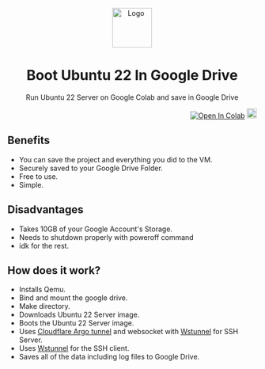 <p align="center"><img src="https://raw.githubusercontent.com/rdpmakers/freeroot-KVM/refs/heads/main/ipynb/images.jpeg" alt="Logo" height="80"/></p>
<h1 align="center">Boot Ubuntu 22 In Google Drive</h1>
<p align="center">Run Ubuntu 22 Server on Google Colab and save in Google Drive</p>
<p align="right">
  <a href="https://colab.research.google.com/github/rdpmakers/freeroot-KVM/blob/main/ipynb/BootUbuntu22-GDrive.ipynb.txt" target="_parent"><img src="https://colab.research.google.com/assets/colab-badge.svg" alt="Open In Colab"></a>
  <a href="https://raw.githubusercontent.com/rdpmakers/freeroot-KVM/refs/heads/main/ipynb/BootUbuntu22-GDrive.ipynb.txt" download><img src="https://cdn-icons-png.flaticon.com/128/10741/10741247.png" alt="Download" width="20" height="20"></a> 
</p>

## Benefits
- You can save the project and everything you did to the VM.
- Securely saved to your Google Drive Folder.
- Free to use.
- Simple.

## Disadvantages
- Takes 10GB of your Google Account's Storage.
- Needs to shutdown properly with poweroff command
- idk for the rest.

## How does it work?
- Installs Qemu.
- Bind and mount the google drive.
- Make directory.
- Downloads Ubuntu 22 Server image.
- Boots the Ubuntu 22 Server image.
- Uses [Cloudflare Argo tunnel](https://github.com/cloudflare/cloudflared) and websocket with [Wstunnel](https://github.com/erebe/wstunnel) for SSH Server.
- Uses [Wstunnel](https://github.com/erebe/wstunnel) for the SSH client.
- Saves all of the data including log files to Google Drive.
